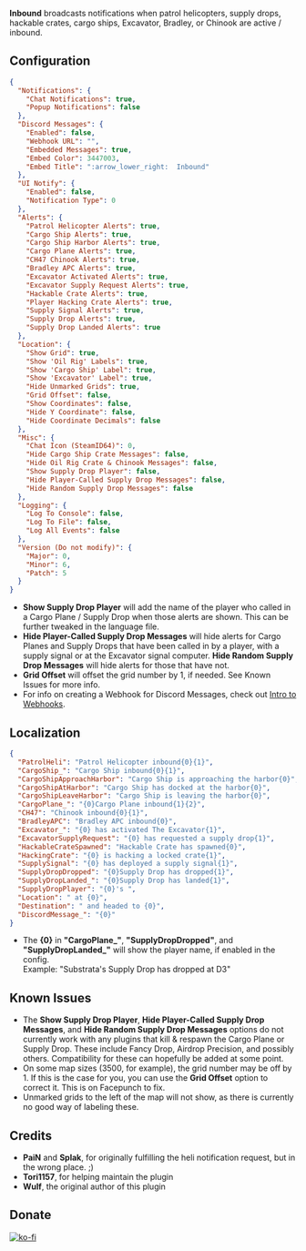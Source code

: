 **Inbound** broadcasts notifications when patrol helicopters, supply drops, hackable crates, cargo ships, Excavator, Bradley, or Chinook are active / inbound.

## Configuration

```json
{
  "Notifications": {
    "Chat Notifications": true,
    "Popup Notifications": false
  },
  "Discord Messages": {
    "Enabled": false,
    "Webhook URL": "",
    "Embedded Messages": true,
    "Embed Color": 3447003,
    "Embed Title": ":arrow_lower_right:  Inbound"
  },
  "UI Notify": {
    "Enabled": false,
    "Notification Type": 0
  },
  "Alerts": {
    "Patrol Helicopter Alerts": true,
    "Cargo Ship Alerts": true,
    "Cargo Ship Harbor Alerts": true,
    "Cargo Plane Alerts": true,
    "CH47 Chinook Alerts": true,
    "Bradley APC Alerts": true,
    "Excavator Activated Alerts": true,
    "Excavator Supply Request Alerts": true,
    "Hackable Crate Alerts": true,
    "Player Hacking Crate Alerts": true,
    "Supply Signal Alerts": true,
    "Supply Drop Alerts": true,
    "Supply Drop Landed Alerts": true
  },
  "Location": {
    "Show Grid": true,
    "Show 'Oil Rig' Labels": true,
    "Show 'Cargo Ship' Label": true,
    "Show 'Excavator' Label": true,
    "Hide Unmarked Grids": true,
    "Grid Offset": false,
    "Show Coordinates": false,
    "Hide Y Coordinate": false,
    "Hide Coordinate Decimals": false
  },
  "Misc": {
    "Chat Icon (SteamID64)": 0,
    "Hide Cargo Ship Crate Messages": false,
    "Hide Oil Rig Crate & Chinook Messages": false,
    "Show Supply Drop Player": false,
    "Hide Player-Called Supply Drop Messages": false,
    "Hide Random Supply Drop Messages": false
  },
  "Logging": {
    "Log To Console": false,
    "Log To File": false,
    "Log All Events": false
  },
  "Version (Do not modify)": {
    "Major": 0,
    "Minor": 6,
    "Patch": 5
  }
}
```

- **Show Supply Drop Player** will add the name of the player who called in a Cargo Plane / Supply Drop when those alerts are shown. This can be further tweaked in the language file.
- **Hide Player-Called Supply Drop Messages** will hide alerts for Cargo Planes and Supply Drops that have been called in by a player, with a supply signal or at the Excavator signal computer. **Hide Random Supply Drop Messages** will hide alerts for those that have not.
- **Grid Offset** will offset the grid number by 1, if needed. See Known Issues for more info.
- For info on creating a Webhook for Discord Messages, check out [Intro to Webhooks](https://support.discord.com/hc/en-us/articles/228383668-Intro-to-Webhooks).

## Localization

```json
{
  "PatrolHeli": "Patrol Helicopter inbound{0}{1}",
  "CargoShip_": "Cargo Ship inbound{0}{1}",
  "CargoShipApproachHarbor": "Cargo Ship is approaching the harbor{0}",
  "CargoShipAtHarbor": "Cargo Ship has docked at the harbor{0}",
  "CargoShipLeaveHarbor": "Cargo Ship is leaving the harbor{0}",
  "CargoPlane_": "{0}Cargo Plane inbound{1}{2}",
  "CH47": "Chinook inbound{0}{1}",
  "BradleyAPC": "Bradley APC inbound{0}",
  "Excavator_": "{0} has activated The Excavator{1}",
  "ExcavatorSupplyRequest": "{0} has requested a supply drop{1}",
  "HackableCrateSpawned": "Hackable Crate has spawned{0}",
  "HackingCrate": "{0} is hacking a locked crate{1}",
  "SupplySignal": "{0} has deployed a supply signal{1}",
  "SupplyDropDropped": "{0}Supply Drop has dropped{1}",
  "SupplyDropLanded_": "{0}Supply Drop has landed{1}",
  "SupplyDropPlayer": "{0}'s ",
  "Location": " at {0}",
  "Destination": " and headed to {0}",
  "DiscordMessage_": "{0}"
}
```

- The **{0}** in **"CargoPlane_"**, **"SupplyDropDropped"**, and **"SupplyDropLanded_"** will show the player name, if enabled in the config.<br />Example: "Substrata's Supply Drop has dropped at D3"

## Known Issues

- The **Show Supply Drop Player**, **Hide Player-Called Supply Drop Messages**, and **Hide Random Supply Drop Messages** options do not currently work with any plugins that kill & respawn the Cargo Plane or Supply Drop. These include Fancy Drop, Airdrop Precision, and possibly others. Compatibility for these can hopefully be added at some point.
- On some map sizes (3500, for example), the grid number may be off by 1. If this is the case for you, you can use the **Grid Offset** option to correct it. This is on Facepunch to fix.
- Unmarked grids to the left of the map will not show, as there is currently no good way of labeling these.

## Credits

- **PaiN** and **Splak**, for originally fulfilling the heli notification request, but in the wrong place. ;)
- **Tori1157**, for helping maintain the plugin
- **Wulf**, the original author of this plugin

## Donate

[![ko-fi](https://ko-fi.com/img/githubbutton_sm.svg)](https://ko-fi.com/F1F8826WW)
